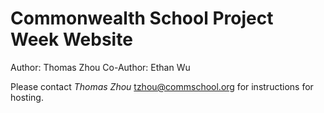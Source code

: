 # Commonwealth School Project Week Website

Author: Thomas Zhou
Co-Author: Ethan Wu

Please contact *Thomas Zhou* <tzhou@commschool.org> for instructions for hosting.
